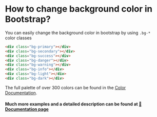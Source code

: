# How to change background color in Bootstrap?

You can easily change the background color in bootstrap by using `.bg-*` color classes

```html
<div class="bg-primary"></div>
<div class="bg-secondary"></div>
<div class="bg-success"></div>
<div class="bg-danger"></div>
<div class="bg-warning"></div>
<div class="bg-info"></div>
<div class="bg-light"></div>
<div class="bg-dark"></div>
```
The full palette of over 300 colors can be found in the [Color Documentation](https://mdbootstrap.com/docs/standard/content-styles/colors/#section-full-palette).

#### Much more examples and a detailed description can be found at [📄 Documentation page](https://mdbootstrap.com/how-to/bootstrap/change-background-color/)

